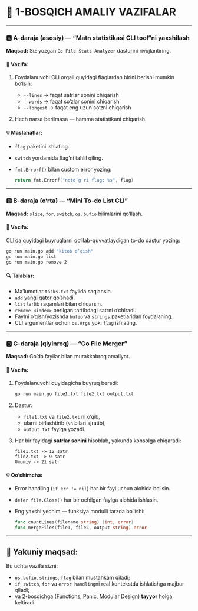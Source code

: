 
# 🧩 1-BOSQICH AMALIY VAZIFALAR

---

### 🅰️ **A-daraja (asosiy)** — “Matn statistikasi CLI tool”ni yaxshilash

**Maqsad:** Siz yozgan `Go File Stats Analyzer` dasturini rivojlantiring.

#### 🔧 Vazifa:

1. Foydalanuvchi CLI orqali quyidagi flaglardan birini berishi mumkin bo‘lsin:

   * `--lines` → faqat satrlar sonini chiqarish
   * `--words` → faqat so‘zlar sonini chiqarish
   * `--longest` → faqat eng uzun so‘zni chiqarish
2. Hech narsa berilmasa — hamma statistikani chiqarish.

#### 💡 Maslahatlar:

* `flag` paketini ishlating.
* `switch` yordamida flag’ni tahlil qiling.
* `fmt.Errorf()` bilan custom error yozing:

  ```go
  return fmt.Errorf("noto‘g‘ri flag: %s", flag)
  ```

---

### 🅱️ **B-daraja (o‘rta)** — “Mini To-do List CLI”

**Maqsad:** `slice`, `for`, `switch`, `os`, `bufio` bilimlarini qo‘llash.

#### 🔧 Vazifa:

CLI’da quyidagi buyruqlarni qo‘llab-quvvatlaydigan to-do dastur yozing:

```bash
go run main.go add "kitob o‘qish"
go run main.go list
go run main.go remove 2
```

#### 🔍 Talablar:

* Ma’lumotlar `tasks.txt` faylida saqlansin.
* `add` yangi qator qo‘shadi.
* `list` tartib raqamlari bilan chiqarsin.
* `remove <index>` berilgan tartibdagi satrni o‘chiradi.
* Faylni o‘qish/yozishda `bufio` va `strings` paketlaridan foydalaning.
* CLI argumentlar uchun `os.Args` yoki `flag` ishlating.

---

### 🅾️ **C-daraja (qiyinroq)** — “Go File Merger”

**Maqsad:** Go’da fayllar bilan murakkabroq amaliyot.

#### 🔧 Vazifa:

1. Foydalanuvchi quyidagicha buyruq beradi:

   ```bash
   go run main.go file1.txt file2.txt output.txt
   ```
2. Dastur:

   * `file1.txt` va `file2.txt` ni o‘qib,
   * ularni birlashtirib (`\n` bilan ajratib),
   * `output.txt` faylga yozadi.
3. Har bir fayldagi **satrlar sonini** hisoblab, yakunda konsolga chiqaradi:

   ```
   file1.txt -> 12 satr
   file2.txt -> 9 satr
   Umumiy -> 21 satr
   ```

#### 💡 Qo‘shimcha:

* Error handling (`if err != nil`) har bir fayl uchun alohida bo‘lsin.
* `defer file.Close()` har bir ochilgan faylga alohida ishlasin.
* Eng yaxshi yechim — funksiya modulli tarzda bo‘lishi:

  ```go
  func countLines(filename string) (int, error)
  func mergeFiles(file1, file2, output string) error
  ```

---

## 🧠 Yakuniy maqsad:

Bu uchta vazifa sizni:

* `os`, `bufio`, `strings`, `flag` bilan mustahkam qiladi;
* `if`, `switch`, `for` va `error handling`ni real kontekstda ishlatishga majbur qiladi;
* va 2-bosqichga (Functions, Panic, Modular Design) **tayyor** holga keltiradi.

